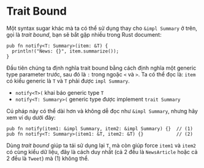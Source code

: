 # Trait Bound

Một syntax sugar khác mà ta có thể sử dụng thay cho `&impl Summary` ở trên,
gọi là _trait bound_, bạn sẽ bắt gặp nhiều trong Rust document:

```rust,editable
pub fn notify<T: Summary>(item: &T) {
  println!("News: {}", item.summarize());
}
```

Đầu tiên chúng ta định nghĩa trait bound bằng cách định nghĩa
một generic type parameter trước, sau đó là `:` trong ngoặc `<` và `>`.
Ta có thể đọc là: `item` có kiểu generic là `T` và `T` phải được `impl Summary`.

- `notify<T>(` khai báo generic type `T`
- `notify<T: Summary>(` generic type được implement `trait Summary`

Cú pháp này có thể dài hơn và không dễ đọc như `&impl Summary`, nhưng hãy xem ví dụ dưới đây:

```rust,editable
pub fn notify(item1: &impl Summary, item2: &impl Summary) {}  // (1)
pub fn notify<T: Summary>(item1: &T, item2: &T) {}            // (2)
```

Dùng _trait bound_ giúp ta tái sử dụng lại `T`,
mà còn giúp force `item1` và `item2` có cùng kiểu dữ liệu,
đây là cách duy nhất (cả 2 đều là `NewsArticle` hoặc cả 2 đều là `Tweet`) mà (1) không thể.
